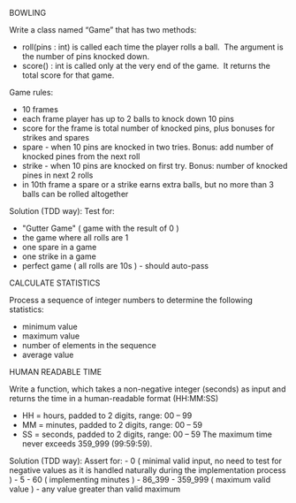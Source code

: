 BOWLING

Write a class named “Game” that has two methods:
- roll(pins : int) is called each time the player rolls a ball.  The argument is the number of pins knocked down.
- score() : int is called only at the very end of the game.  It returns the total score for that game.

Game rules:
- 10 frames
- each frame player has up to 2 balls to knock down 10 pins
- score for the frame is total number of knocked pins, plus bonuses for strikes and spares
- spare - when 10 pins are knocked in two tries. Bonus: add number of knocked pines from the next roll
- strike - when 10 pins are knocked on first try. Bonus: number of knocked pines in next 2 rolls
- in 10th frame a spare or a strike earns extra balls, but no more than 3 balls can be rolled altogether

Solution (TDD way):
	Test for:
- "Gutter Game" ( game with the result of 0 )
- the game where all rolls are 1
- one spare in a game
- one strike in a game
- perfect game ( all rolls are 10s ) - should auto-pass

CALCULATE STATISTICS

Process a sequence of integer numbers to determine the following statistics:
* minimum value
* maximum value
* number of elements in the sequence
* average value

HUMAN READABLE TIME

Write a function, which takes a non-negative integer (seconds) as input and returns the time in a human-readable format (HH:MM:SS)
- HH = hours, padded to 2 digits, range: 00 – 99
- MM = minutes, padded to 2 digits, range: 00 – 59
- SS = seconds, padded to 2 digits, range: 00 – 59
The maximum time never exceeds 359_999 (99:59:59).

Solution (TDD way):
	Assert for:
		- 0 ( minimal valid input, no need to test for negative values as it is handled naturally during the implementation process )
		- 5
		- 60 ( implementing minutes )
		- 86_399
		- 359_999 ( maximum valid value )
		- any value greater than valid maximum 
